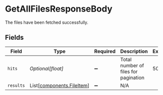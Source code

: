 # GetAllFilesResponseBody

The files have been fetched successfully.


## Fields

| Field                                                        | Type                                                         | Required                                                     | Description                                                  | Example                                                      |
| ------------------------------------------------------------ | ------------------------------------------------------------ | ------------------------------------------------------------ | ------------------------------------------------------------ | ------------------------------------------------------------ |
| `hits`                                                       | *Optional[float]*                                            | :heavy_minus_sign:                                           | Total number of files for pagination                         | 50                                                           |
| `results`                                                    | List[[components.FileItem](../../models/shared/fileitem.md)] | :heavy_minus_sign:                                           | N/A                                                          |                                                              |